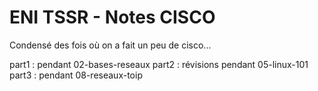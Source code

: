 # ENI TSSR - Notes CISCO

Condensé des fois où on a fait un peu de cisco...

part1 : pendant 02-bases-reseaux
part2 : révisions pendant 05-linux-101
part3 : pendant 08-reseaux-toip


